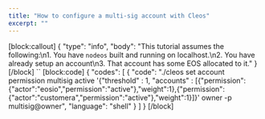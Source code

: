 ```yaml
---
title: "How to configure a multi-sig account with Cleos"
excerpt: ""
---
```

[block:callout]
{
  "type": "info",
  "body": "This tutorial assumes the following:\n1. You have `nodeos` built and running on localhost.\n2. You have already setup an account\n3. That account has some EOS allocated to it."
}
[/block]
``
[block:code]
{
  "codes": [
    {
      "code": "./cleos set account permission multisig active '{\"threshold\" : 1, \"accounts\" :  [{\"permission\":{\"actor\":\"eosio\",\"permission\":\"active\"},\"weight\":1},{\"permission\":{\"actor\":\"customera\",\"permission\":\"active\"},\"weight\":1}]}' owner -p multisig@owner",
      "language": "shell"
    }
  ]
}
[/block]